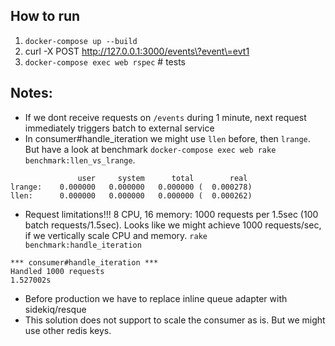 ## How to run
1. `docker-compose up --build`
2. curl -X POST http://127.0.0.1:3000/events\?event\=evt1
3. `docker-compose exec web rspec` # tests

## Notes:
* If we dont receive requests on `/events` during 1 minute, next request immediately triggers batch to external service
* In consumer#handle_iteration we might use `llen` before, then `lrange`. But have a look at benchmark `docker-compose exec web rake benchmark:llen_vs_lrange`.
```
               user     system      total        real
lrange:    0.000000   0.000000   0.000000 (  0.000278)
llen:      0.000000   0.000000   0.000000 (  0.000262)
```
* Request limitations!!! 8 CPU, 16 memory: 1000 requests per 1.5sec (100 batch requests/1.5sec). Looks like we might achieve 1000 requests/sec, if we vertically scale CPU and memory.
`rake benchmark:handle_iteration`
```
*** consumer#handle_iteration ***
Handled 1000 requests
1.527002s
```
* Before production we have to replace inline queue adapter with sidekiq/resque
* This solution does not support to scale the consumer as is. But we might use other redis keys.
